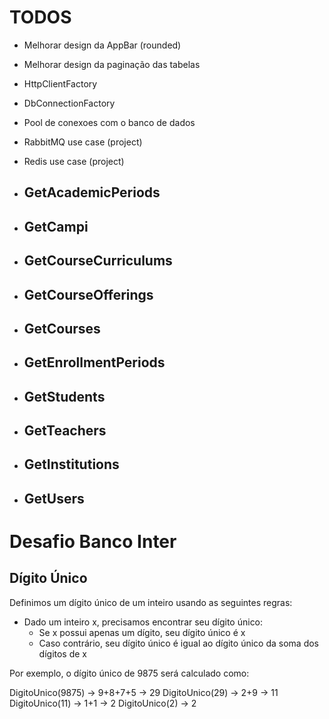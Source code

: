# TODOS

- Melhorar design da AppBar (rounded)
- Melhorar design da paginação das tabelas



- HttpClientFactory
- DbConnectionFactory
- Pool de conexoes com o banco de dados

- RabbitMQ use case (project)
- Redis use case (project)



- GetAcademicPeriods
    - 
- GetCampi
    - 
- GetCourseCurriculums
    - 
- GetCourseOfferings
    - 
- GetCourses
    - 
- GetEnrollmentPeriods
    - 
- GetStudents
    - 
- GetTeachers
    - 
- GetInstitutions
    - 
- GetUsers
    - 

















# Desafio Banco Inter

## Dígito Único

Definimos um dígito único de um inteiro usando as seguintes regras:

- Dado um inteiro x, precisamos encontrar seu dígito único:
    - Se x possui apenas um dígito, seu dígito único é x
    - Caso contrário, seu dígito único é igual ao dígito único da soma dos dígitos de x

Por exemplo, o dígito único de 9875 será calculado como:

DigitoUnico(9875) -> 9+8+7+5 -> 29
DigitoUnico(29) -> 2+9 -> 11
DigitoUnico(11) -> 1+1 -> 2
DigitoUnico(2) -> 2







